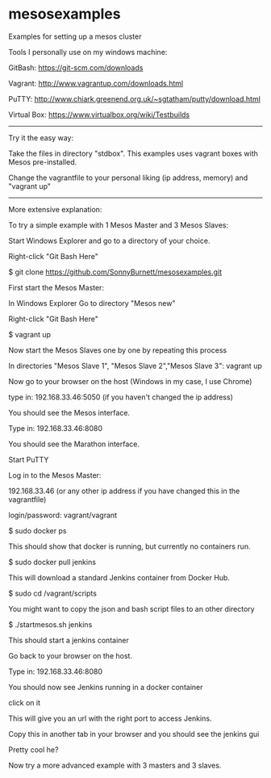 # mesosexamples
Examples for setting up a mesos cluster

Tools I personally use on my windows machine:

GitBash: https://git-scm.com/downloads 

Vagrant: http://www.vagrantup.com/downloads.html 

PuTTY: http://www.chiark.greenend.org.uk/~sgtatham/putty/download.html 

Virtual Box: https://www.virtualbox.org/wiki/Testbuilds

*********************************************************************

Try it the easy way:

Take the files in directory "stdbox". This examples uses vagrant boxes with Mesos pre-installed.

Change the vagrantfile to your personal liking (ip address, memory) and "vagrant up"

*********************************************************************

More extensive explanation:


To try a simple example with 1 Mesos Master and 3 Mesos Slaves:

Start Windows Explorer and go to a directory of your choice.

Right-click "Git Bash Here"

$ git clone https://github.com/SonnyBurnett/mesosexamples.git 

First start the Mesos Master:

In Windows Explorer Go to directory "Mesos new"

Right-click "Git Bash Here"

$ vagrant up

Now start the Mesos Slaves one by one by repeating this process

In directories "Mesos Slave 1", "Mesos Slave 2","Mesos Slave 3": vagrant up

Now go to your browser on the host (Windows in my case, I use Chrome)

type in: 192.168.33.46:5050 (if you haven't changed the ip address)

You should see the Mesos interface.

Type in: 192.168.33.46:8080

You should see the Marathon interface.

Start PuTTY

Log in to the Mesos Master:

192.168.33.46 (or any other ip address if you have changed this in the vagrantfile)

login/password: vagrant/vagrant

$ sudo docker ps

This should show that docker is running, but currently no containers run.

$ sudo docker pull jenkins

This will download a standard Jenkins container from Docker Hub.

$ sudo cd /vagrant/scripts

You might want to copy the json and bash script files to an other directory

$ ./startmesos.sh jenkins

This should start a jenkins container 

Go back to your browser on the host.

Type in: 192.168.33.46:8080

You should now see Jenkins running in a docker container

click on it

This will give you an url with the right port to access Jenkins.

Copy this in another tab in your browser and you should see the jenkins gui

Pretty cool he?

Now try a more advanced example with 3 masters and 3 slaves.